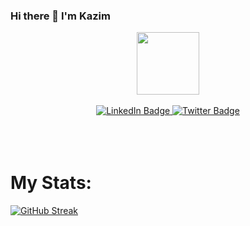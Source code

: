 ### Hi there 👋   I'm Kazim

<!--
**kazimayaan/kazimayaan** is a ✨ _special_ ✨ repository because its `README.md` (this file) appears on your GitHub profile.

Here are some ideas to get you started:

- 🔭 I’m currently working on ...
- 🌱 I’m currently learning ...
- 👯 I’m looking to collaborate on ...
- 🤔 I’m looking for help with ...
- 💬 Ask me about ...
- 📫 How to reach me: ...
- 😄 Pronouns: ...
- ⚡ Fun fact: ...
-->
<div id="header" align="center">
  <img src="https://media.giphy.com/media/M9gbBd9nbDrOTu1Mqx/giphy.gif" width="100"/>
</div>

<br>
<div id="badges" align="center">
  <a href="https://www.linkedin.com/in/kazim-ayaan-p-s-577a861a0/">
    <img src="https://img.shields.io/badge/LinkedIn-blue?style=for-the-badge&logo=linkedin&logoColor=white" alt="LinkedIn Badge"/>
  </a>
  
  <a href="https://twitter.com/kazim_ayaan">
    <img src="https://img.shields.io/badge/Twitter-blue?style=for-the-badge&logo=twitter&logoColor=white" alt="Twitter Badge"/>
  </a>
</div>
<br>
<div id="profile_views" align="center">
<img src="https://komarev.com/ghpvc/?username=kazimayaan&style=flat-square&color=blue" alt=""/>
</div>

<br>
<br>
<h1>My Stats:</h1>


[![GitHub Streak](https://github-readme-streak-stats.herokuapp.com?user=kazimayaan&theme=neon-dark&border_radius=5.5)](https://git.io/streak-stats)
